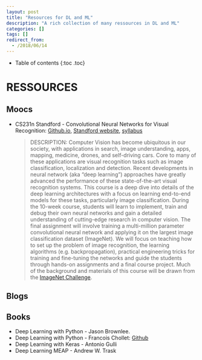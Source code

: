 ```yaml
---
layout: post
title: "Resources for DL and ML"
description: "A rich collection of many ressources in DL and ML"
categories: []
tags: []
redirect_from:
  - /2018/06/14
---
```


* Table of contents
{:toc .toc}

# RESSOURCES

## Moocs

* CS231n Standford - Convolutional Neural Networks for Visual Recognition: [Github.io](http://cs231n.github.io), [Standford website](http://vision.stanford.edu/teaching/cs231n/), [syllabus](http://cs231n.stanford.edu/syllabus.html)

  > DESCRIPTION: Computer Vision has become ubiquitous in our society, with applications in search, image understanding, apps, mapping, medicine, drones, and self-driving cars. Core to many of these applications are visual recognition tasks such as image classification, localization and detection. Recent developments in neural network (aka “deep learning”) approaches have greatly advanced the performance of these state-of-the-art visual recognition systems. This course is a deep dive into details of the deep learning architectures with a focus on learning end-to-end models for these tasks, particularly image classification. During the 10-week course, students will learn to implement, train and debug their own neural networks and gain a detailed understanding of cutting-edge research in computer vision. The final assignment will involve training a multi-million parameter convolutional neural network and applying it on the largest image classification dataset (ImageNet). We will focus on teaching how to set up the problem of image recognition, the learning algorithms (e.g. backpropagation), practical engineering tricks for training and fine-tuning the networks and guide the students through hands-on assignments and a final course project. Much of the background and materials of this course will be drawn from the [ImageNet Challenge](http://image-net.org/index).

## Blogs

## Books

+ Deep Learning with Python - Jason Brownlee.
+ Deep Learning with Python - Francois Chollet: [Github](https://l.facebook.com/l.php?u=https%3A%2F%2Fgithub.com%2Ffchollet%2Fdeep-learning-with-python-notebooks&h=AT37mPmfCxlWoFPRmFlW5zN696nDcf2zW44cN7BzQQae_j_kAz3zlUN6Mg1bSPQ1DmMa0KJ0If8Kki3donNGvTRwQzThunYL_LGF6aHw059_46VBsHaq6qnoqcH9WNhFG86QdxZrQWE)
+ Deep Learning with Keras - Antonio Gulli
+ Deep Learning MEAP - Andrew W. Trask


